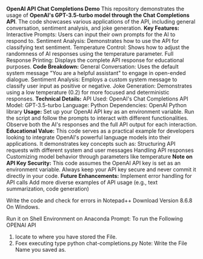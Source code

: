 **OpenAI API Chat Completions Demo**
This repository demonstrates the usage of **OpenAI's GPT-3.5-turbo model through the Chat Completions API**. The code showcases various applications of the API, including general conversation, sentiment analysis, and joke generation.
**Key Features:**
Interactive Prompts: Users can input their own prompts for the AI to respond to.
Sentiment Analysis: Demonstrates how to use the API for classifying text sentiment.
Temperature Control: Shows how to adjust the randomness of AI responses using the temperature parameter.
Full Response Printing: Displays the complete API response for educational purposes.
**Code Breakdown:**
General Conversation: Uses the default system message "You are a helpful assistant" to engage in open-ended dialogue.
Sentiment Analysis: Employs a custom system message to classify user input as positive or negative.
Joke Generation: Demonstrates using a low temperature (0.2) for more focused and deterministic responses.
**Technical Details:**
API Used: OpenAI's Chat Completions API
Model: GPT-3.5-turbo
Language: Python
Dependencies: OpenAI Python library
**Usage:**
Set up your OpenAI API key as an environment variable.
Run the script and follow the prompts to interact with different functionalities.
Observe both the AI's responses and the full API output for each interaction.
**Educational Value:**
This code serves as a practical example for developers looking to integrate OpenAI's powerful language models into their applications. It demonstrates key concepts such as:
Structuring API requests with different system and user messages
Handling API responses
Customizing model behavior through parameters like temperature
**Note on API Key Security:**
This code assumes the OpenAI API key is set as an environment variable. Always keep your API key secure and never commit it directly in your code.
**Future Enhancements:**
Implement error handling for API calls
Add more diverse examples of API usage (e.g., text summarization, code generation)

Write the code and check for errors in Notepad++ Download Version 8.6.8 On Windows.

Run it on Shell Environment on Anaconda Prompt:
To run the Following OPENAI API 
1) locate to where you have stored the File.
2) Foex executing type python chat-completions.py   Note: Write the File Name you saved as.

